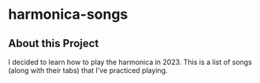 # harmonica-songs

## About this Project

I decided to learn how to play the harmonica in 2023. This is a list of songs (along with their tabs) that I've practiced playing.
